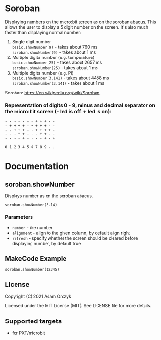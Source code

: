 # Soroban

Displaying numbers on the micro:bit screen as on the soroban abacus. This allows the user to display a 5 digit number on the screen. It's also much faster than displaying normal number:  
1. Single digit number  
``basic.showNumber(9)`` - takes about 760 ms  
``soroban.showNumber(9)`` - takes about 1 ms
2. Multiple digits number (e.g. temperature)  
``basic.showNumber(25)`` - takes about 2657 ms  
``soroban.showNumber(25)`` - takes about 1 ms
3. Multiple digits number (e.g. Pi)  
``basic.showNumber(3.141)`` - takes about 4458 ms  
``soroban.showNumber(3.141)`` - takes about 1 ms  
  
Soroban: https://en.wikipedia.org/wiki/Soroban  

### Representation of digits 0 - 9, minus and decimal separator on the micro:bit screen (- led is off, + led is on):

``- - - - - + + + + + - -``  
``- + + + + - + + + + - -``  
``- - + + + - - + + + + -``  
``- - - + + - - - + + - -``  
``- - - - + - - - - + - +``  
  
``0 1 2 3 4 5 6 7 8 9 - .``  

# Documentation

## soroban.showNumber

Displays number as on the soroban abacus.

```sig
soroban.showNumber(3.14)
```

### Parameters
- `number` - the number
- `alignment` - align to the given column, by default align right
- `refresh` - specify whether the screen should be cleared before displaying number, by default true


## MakeCode Example

```blocks
soroban.showNumber(12345)
```

## License

Copyright (C) 2021 Adam Orczyk

Licensed under the MIT License (MIT). See LICENSE file for more details.

## Supported targets

* for PXT/microbit

